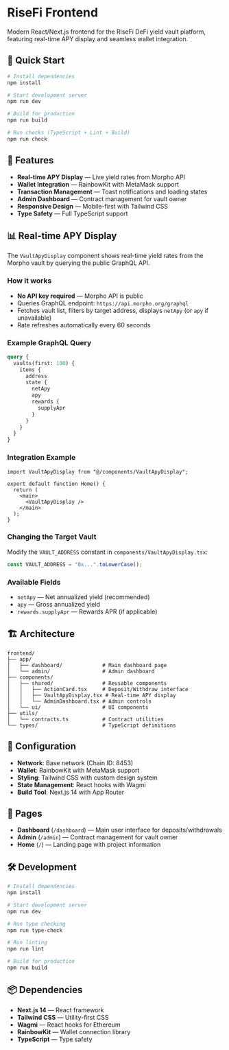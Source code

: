 # RiseFi Frontend

Modern React/Next.js frontend for the RiseFi DeFi yield vault platform, featuring real-time APY display and seamless wallet integration.

## 🚀 Quick Start

```bash
# Install dependencies
npm install

# Start development server
npm run dev

# Build for production
npm run build

# Run checks (TypeScript + Lint + Build)
npm run check
```

## 🎨 Features

- **Real-time APY Display** — Live yield rates from Morpho API
- **Wallet Integration** — RainbowKit with MetaMask support
- **Transaction Management** — Toast notifications and loading states
- **Admin Dashboard** — Contract management for vault owner
- **Responsive Design** — Mobile-first with Tailwind CSS
- **Type Safety** — Full TypeScript support

## 📊 Real-time APY Display

The `VaultApyDisplay` component shows real-time yield rates from the Morpho vault by querying the public GraphQL API.

### How it works

- **No API key required** — Morpho API is public
- Queries GraphQL endpoint: `https://api.morpho.org/graphql`
- Fetches vault list, filters by target address, displays `netApy` (or `apy` if unavailable)
- Rate refreshes automatically every 60 seconds

### Example GraphQL Query

```graphql
query {
  vaults(first: 100) {
    items {
      address
      state {
        netApy
        apy
        rewards {
          supplyApr
        }
      }
    }
  }
}
```

### Integration Example

```tsx
import VaultApyDisplay from "@/components/VaultApyDisplay";

export default function Home() {
  return (
    <main>
      <VaultApyDisplay />
    </main>
  );
}
```

### Changing the Target Vault

Modify the `VAULT_ADDRESS` constant in `components/VaultApyDisplay.tsx`:

```ts
const VAULT_ADDRESS = "0x...".toLowerCase();
```

### Available Fields

- `netApy` — Net annualized yield (recommended)
- `apy` — Gross annualized yield
- `rewards.supplyApr` — Rewards APR (if applicable)

## 🏗️ Architecture

```
frontend/
├── app/
│   ├── dashboard/             # Main dashboard page
│   └── admin/                 # Admin dashboard
├── components/
│   ├── shared/                # Reusable components
│   │   ├── ActionCard.tsx     # Deposit/Withdraw interface
│   │   ├── VaultApyDisplay.tsx # Real-time APY display
│   │   └── AdminDashboard.tsx # Admin controls
│   └── ui/                    # UI components
├── utils/
│   └── contracts.ts           # Contract utilities
└── types/                     # TypeScript definitions
```

## 🔧 Configuration

- **Network**: Base network (Chain ID: 8453)
- **Wallet**: RainbowKit with MetaMask support
- **Styling**: Tailwind CSS with custom design system
- **State Management**: React hooks with Wagmi
- **Build Tool**: Next.js 14 with App Router

## 📱 Pages

- **Dashboard** (`/dashboard`) — Main user interface for deposits/withdrawals
- **Admin** (`/admin`) — Contract management for vault owner
- **Home** (`/`) — Landing page with project information

## 🛠️ Development

```bash
# Install dependencies
npm install

# Start development server
npm run dev

# Run type checking
npm run type-check

# Run linting
npm run lint

# Build for production
npm run build
```

## 📦 Dependencies

- **Next.js 14** — React framework
- **Tailwind CSS** — Utility-first CSS
- **Wagmi** — React hooks for Ethereum
- **RainbowKit** — Wallet connection library
- **TypeScript** — Type safety

